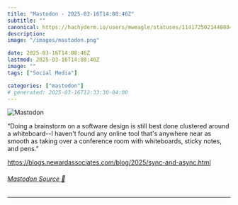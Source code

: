 ```yaml
---
title: "Mastodon - 2025-03-16T14:08:46Z"
subtitle: ""
canonical: https://hachyderm.io/users/mweagle/statuses/114172502144888434
description:
image: "/images/mastodon.png"

date: 2025-03-16T14:08:46Z
lastmod: 2025-03-16T14:08:46Z
image: ""
tags: ["Social Media"]

categories: ["mastodon"]
# generated: 2025-03-16T12:33:30-04:00
---
```

![Mastodon](/images/mastodon.png)

<p>“Doing a brainstorm on a software design is still best done clustered around a whiteboard--I haven&#39;t found any online tool that&#39;s anywhere near as smooth as taking over a conference room with whiteboards, sticky notes, and pens.”</p><p><a href="https://blogs.newardassociates.com/blog/2025/sync-and-async.html" target="_blank" rel="nofollow noopener noreferrer" translate="no"><span class="invisible">https://</span><span class="ellipsis">blogs.newardassociates.com/blo</span><span class="invisible">g/2025/sync-and-async.html</span></a></p>


###### [Mastodon Source 🐘](https://hachyderm.io/@mweagle/114172502144888434)

___
